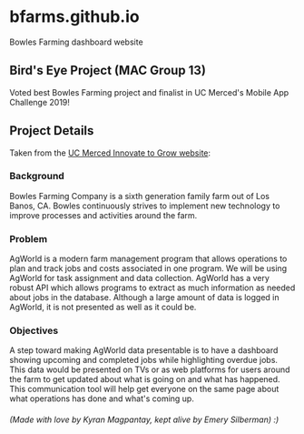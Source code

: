 # bfarms.github.io
Bowles Farming dashboard website

## Bird's Eye Project (MAC Group 13)
Voted best Bowles Farming project and finalist in UC Merced's Mobile App Challenge 2019!

## Project Details
Taken from the [UC Merced Innovate to Grow website](https://innovatetogrow.ucmerced.edu/project-submissions/2019-01-spring-cse):
### Background
Bowles Farming Company is a sixth generation family farm out of Los Banos, CA. Bowles continuously strives to implement new technology to improve processes and activities around the farm.
### Problem
AgWorld is a modern farm management program that allows operations to plan and track jobs and costs associated in one program. We will be using AgWorld for task assignment and data collection. AgWorld has a very robust API which allows programs to extract as much information as needed about jobs in the database. Although a large amount of data is logged in AgWorld, it is not presented as well as it could be.
### Objectives
A step toward making AgWorld data presentable is to have a dashboard showing upcoming and completed jobs while highlighting overdue jobs. This data would be presented on TVs or as web platforms for users around the farm to get updated about what is going on and what has happened. This communication tool will help get everyone on the same page about what operations has done and what's coming up.

###### (Made with love by Kyran Magpantay, kept alive by Emery Silberman) :)
